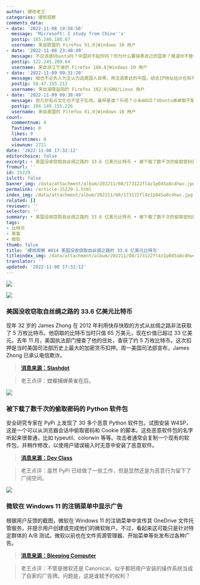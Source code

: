 ```yaml
---
author: 硬核老王
categories: 硬核观察
comments_data:
- date: '2022-11-08 19:58:56'
  message: 'Microsoft: I study from Chine''s'
  postip: 185.246.188.67
  username: 来自欧盟的 Firefox 91.0|Windows 10 用户
- date: '2022-11-08 23:48:49'
  message: 不应该是Ubuntu吗？中国对不起你吗？你为什么要抹黑自己的国家？难道你不是中国人吗？谈产品就谈产品不要上升到国家层面。你啥也不是。
  postip: 122.245.209.84
  username: 来自浙江宁波的 Firefox 106.0|Windows 10 用户
- date: '2022-11-09 09:31:20'
  message: 咱也不必先入为主认为这是国人自黑。用法语表达的中国，结合IP地址估计也有可能是法国的开源同道。
  postip: 58.47.155.212
  username: 来自湖南益阳的 Firefox 102.0|GNU/Linux 用户
- date: '2022-11-09 09:38:49'
  message: 但凡你有点文化也不至于乱喷，最早是谁？乐视？小米ADUI？Ubuntu弟弟都不配，你是不是墙久了?
  postip: 104.149.155.226
  username: 来自美国的 Firefox 91.0|Windows 10 用户
count:
  commentnum: 4
  favtimes: 0
  likes: 0
  sharetimes: 0
  viewnum: 2721
date: '2022-11-08 17:32:12'
editorchoice: false
excerpt: • 美国没收窃取自丝绸之路的 33.6 亿美元比特币 • 被下载了数千次的偷取密码的 Python 软件包 • 微软在 Windows 11 的注销菜单中显示广告
fromurl: ''
id: 15229
islctt: false
banner_img: /data/attachment/album/202211/08/173122fl4z1p045a8c4hwc.jpg
permalink: /article-15229-1.html
index_img: /data/attachment/album/202211/08/173122fl4z1p045a8c4hwc.jpg
related: []
reviewer: ''
selector: ''
summary: • 美国没收窃取自丝绸之路的 33.6 亿美元比特币 • 被下载了数千次的偷取密码的 Python 软件包 • 微软在 Windows 11 的注销菜单中显示广告
tags:
- 比特币
- 黑客
- 微软
thumb: false
title: '硬核观察 #814 美国没收窃取自丝绸之路的 33.6 亿美元比特币'
titleindex_img: /data/attachment/album/202211/08/173122fl4z1p045a8c4hwc.jpg
translator: ''
updated: '2022-11-08 17:32:12'
---
```


![](/data/attachment/album/202211/08/173122fl4z1p045a8c4hwc.jpg)


![](/data/attachment/album/202211/08/173131lh541ss243z40a1s.jpg)


### 美国没收窃取自丝绸之路的 33.6 亿美元比特币


现年 32 岁的 James Zhong 在 2012 年利用快存快取的方式从丝绸之路非法获取了 5 万枚比特币。他窃取的比特币当时只值 65 万美元，现在价值已超过 33 亿美元。去年 11 月，美国执法部门搜查了他的住处，查获了约 5 万枚比特币。这次扣押是当时美国司法部历史上最大的加密货币扣押。周一美国司法部宣布，James Zhong 已承认电信欺诈。



> 
> **[消息来源：Slashdot](https://yro.slashdot.org/story/22/11/07/1447244/us-attorney-announces-336-billion-crypto-seizure-and-conviction-in-connection-with-silk-road-dark-web-fraud)**
> 
> 
> 



> 
> 老王点评：螳螂捕蝉黄雀在后。
> 
> 
> 


![](/data/attachment/album/202211/08/173141c6bkff0xqkrzv0aq.jpg)


### 被下载了数千次的偷取密码的 Python 软件包


安全研究专家在 PyPi 上发现了 30 多个恶意 Python 软件包，试图安装 W4SP，这是一个可以从浏览器会话中偷取密码和 Cookie 的脚本。这些恶意软件包的名字听起来很普通，比如 typeutil、colorwin 等等。攻击者通常会复制一个现有的软件包，并稍作修改，以使用户错误输入时无意中安装了恶意软件。



> 
> **[消息来源：Dev Class](https://devclass.com/2022/11/03/phylum-report-password-stealing-pypi-packages-discovered-downloaded-over-5700-times/)**
> 
> 
> 



> 
> 老王点评：虽然 PyPi 已经做了一些工作，但是显然还是为恶意行为留下了广阔空间。
> 
> 
> 


![](/data/attachment/album/202211/08/173156oacl92alx95mwqqw.jpg)


### 微软在 Windows 11 的注销菜单中显示广告


根据用户反馈的截图，微软在 Windows 11 的注销菜单中宣传其 OneDrive 文件托管服务，并提示用户创建或完成他们的微软账户。不过，看起来这可能只是针对特定群体的 A/B 测试。微软以前也在文件资源管理器、开始菜单等处发布过各种广告。



> 
> **[消息来源：Bleeping Computer](https://www.bleepingcomputer.com/news/microsoft/microsoft-is-showing-ads-in-the-windows-11-sign-out-menu/)**
> 
> 
> 



> 
> 老王点评：不管是微软还是 Canonical，似乎都把用户安装的操作系统当成了自家的广告牌。问题是，这是谁赋予的权利？
> 
> 
>